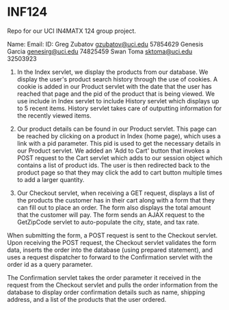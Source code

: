 # INF124
Repo for our UCI IN4MATX 124 group project.

Name:	        Email:			   ID:
Greg Zubatov    gzubatov@uci.edu   57854629
Genesis Garcia  genesirg@uci.edu   74825459
Swan Toma	    sktoma@uci.edu     32503923


1. In the Index servlet, we display the products from our database. We display the user's product search history through the use of cookies. A cookie is added in our Product servlet with the date that the user has reached that page and the pid of the product that is being viewed. We use include in Index servlet to include History servlet which displays up to 5 recent items. History servlet takes care of outputting information for the recently viewed items. 

2. Our product details can be found in our Product servlet. This page can be reached by clicking on a product in Index (home page), which uses a link with a pid parameter. This pid is used to get the necessary details in our Product servlet. We added an 'Add to Cart' button that invokes a POST request to the Cart servlet which adds to our session object which contains a list of product ids. The user is then redirected back to the product page so that they may click the add to cart button multiple times to add a larger quantity. 

3. Our Checkout servlet, when receiving a GET request, displays a list of the products the customer has in their cart along with a form that they can fill out to place an order. The form also displays the total amount that the customer will pay. The form sends an AJAX request to the GetZipCode servlet to auto-populate the city, state, and tax rate. 

When submitting the form, a POST request is sent to the Checkout servlet. Upon receiving the POST request, the Checkout servlet validates the form data, inserts the order into the database (using prepared statement), and uses a request dispatcher to forward to the Confirmation servlet with the order id as a query parameter.

The Confirmation servlet takes the order parameter it received in the request from the Checkout servlet and pulls the order information from the database to display order confirmation details such as name, shipping address, and a list of the products that the user ordered. 